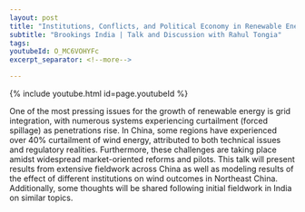 ```yaml
---
layout: post
title: "Institutions, Conflicts, and Political Economy in Renewable Energy Integration: Case of China, and Thoughts for India"
subtitle: "Brookings India | Talk and Discussion with Rahul Tongia"
tags: 
youtubeId: O_MC6VOHYFc
excerpt_separator: <!--more-->

---
```


{% include youtube.html id=page.youtubeId %}

One of the most pressing issues for the growth of renewable energy is grid integration, with numerous systems experiencing curtailment (forced spillage) as penetrations rise. In China, some regions have experienced over 40% curtailment of wind energy, attributed to both technical issues and regulatory realities. Furthermore, these challenges are taking place amidst widespread market-oriented reforms and pilots. <!--more-->
This talk will present results from extensive fieldwork across China as well as modeling results of the effect of different institutions on wind outcomes in Northeast China. Additionally, some thoughts will be shared following initial fieldwork in India on similar topics.
